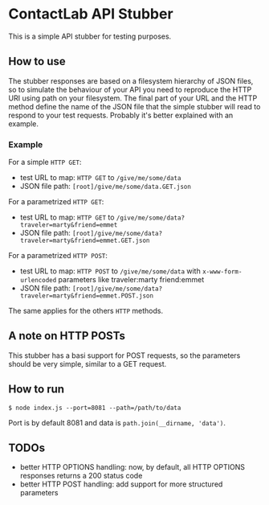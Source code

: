 # ContactLab API Stubber

This is a simple API stubber for testing purposes.

## How to use

The stubber responses are based on a filesystem hierarchy of JSON files, so to
simulate the behaviour of your API you need to reproduce the HTTP URI using path
on your filesystem. The final part of your URL and the HTTP method define the
name of the JSON file that the simple stubber will read to respond to your test
requests.
Probably it's better explained with an example.

### Example

For a simple `HTTP GET`:

- test URL to map: `HTTP GET` to  `/give/me/some/data`
- JSON file path: `[root]/give/me/some/data.GET.json`

For a parametrized `HTTP GET`:

- test URL to map: `HTTP GET` to  `/give/me/some/data?traveler=marty&friend=emmet`
- JSON file path: `[root]/give/me/some/data?traveler=marty&friend=emmet.GET.json`

For a parametrized `HTTP POST`:

- test URL to map: `HTTP POST` to  `/give/me/some/data` with `x-www-form-urlencoded` parameters like
  traveler:marty
  friend:emmet
- JSON file path: `[root]/give/me/some/data?traveler=marty&friend=emmet.POST.json`

The same applies for the others `HTTP` methods.

## A note on HTTP POSTs

This stubber has a basi support for POST requests, so the parameters should be
very simple, similar to a GET request.

## How to run

    $ node index.js --port=8081 --path=/path/to/data

Port is by default 8081 and data is `path.join(__dirname, 'data')`.

## TODOs

- better HTTP OPTIONS handling: now, by default, all HTTP OPTIONS responses
  returns a 200 status code
- better HTTP POST handling: add support for more structured parameters
